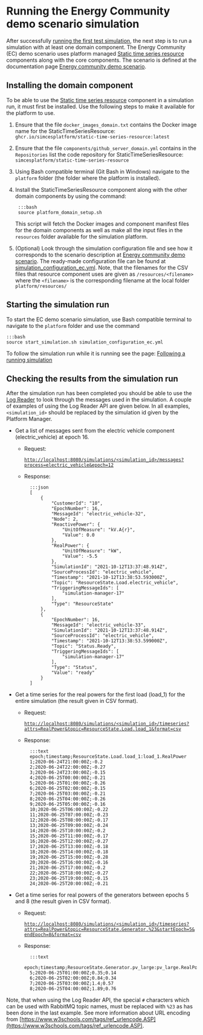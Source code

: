 # Running the Energy Community demo scenario simulation

After successfully [running the first test simulation](core_run-first.md), the next step is to run a simulation with at least one domain component. The Energy Community (EC) demo scenario uses platform managed [Static time series resource](energy_static-time-series-resource.md) components along with the core components. The scenario is defined at the documentation page [Energy community demo scenario](energy_scenario-ec-demo.md).

## Installing the domain component

To be able to use the [Static time series resource](energy_static-time-series-resource.md) component in a simulation run, it must first be installed. Use the following steps to make it available for the platform to use.

1. Ensure that the file `docker_images_domain.txt` contains the Docker image name for the StaticTimeSeriesResource: `ghcr.io/simcesplatform/static-time-series-resource:latest`

2. Ensure that the file `components/github_server_domain.yml` contains in the `Repositories` list the code repository for StaticTimeSeriesResource: `simcesplatform/static-time-series-resource`

3. Using Bash compatible terminal (Git Bash in Windows) navigate to the `platform` folder (the folder where the platform is installed).

4. Install the StaticTimeSeriesResource component along with the other domain components by using the command:

        :::bash
        source platform_domain_setup.sh

    This script will fetch the Docker images and component manifest files for the domain components as well as make all the input files in the `resources` folder available for the simulation platform.

5. (Optional) Look through the simulation configuration file and see how it corresponds to the scenario description at [Energy community demo scenario](energy_scenario-ec-demo.md). The ready-made configuration file can be found at [simulation_configuration_ec.yml](https://github.com/simcesplatform/Platform-Manager/blob/master/simulation_configuration_ec.yml). Note, that the filenames for the CSV files that resource component uses are given as `/resources/<filename>` where the `<filename>` is the corresponding filename at the local folder `platform/resources/`

## Starting the simulation run

To start the EC demo scenario simulation, use Bash compatible terminal to navigate to the `platform` folder and use the command

    :::bash
    source start_simulation.sh simulation_configuration_ec.yml

To follow the simulation run while it is running see the page: [Following a running simulation](core_follow-run.md)

## Checking the results from the simulation run

After the simulation run has been completed you should be able to use the [Log Reader](core_log-api.md) to look through the messages used in the simulation. A couple of examples of using the Log Reader API are given below. In all examples, `<simulation_id>` should be replaced by the simulation id given by the Platform Manager.

- Get a list of messages sent from the electric vehicle component (electric_vehicle) at epoch 16.

    - Request:

        [`http://localhost:8080/simulations/<simulation_id>/messages?process=electric_vehicle&epoch=12`](http://localhost:8080/simulations/<simulation_id>/messages?process=electric_vehicle&epoch=12)

    - Response:

            :::json
            [
                {
                    "CustomerId": "10",
                    "EpochNumber": 16,
                    "MessageId": "electric_vehicle-32",
                    "Node": 2,
                    "ReactivePower": {
                        "UnitOfMeasure": "kV.A{r}",
                        "Value": 0.0
                    },
                    "RealPower": {
                        "UnitOfMeasure": "kW",
                        "Value": -5.5
                    },
                    "SimulationId": "2021-10-12T13:37:48.914Z",
                    "SourceProcessId": "electric_vehicle",
                    "Timestamp": "2021-10-12T13:38:53.593000Z",
                    "Topic": "ResourceState.Load.electric_vehicle",
                    "TriggeringMessageIds": [
                        "simulation-manager-17"
                    ],
                    "Type": "ResourceState"
                },
                {
                    "EpochNumber": 16,
                    "MessageId": "electric_vehicle-33",
                    "SimulationId": "2021-10-12T13:37:48.914Z",
                    "SourceProcessId": "electric_vehicle",
                    "Timestamp": "2021-10-12T13:38:53.599000Z",
                    "Topic": "Status.Ready",
                    "TriggeringMessageIds": [
                        "simulation-manager-17"
                    ],
                    "Type": "Status",
                    "Value": "ready"
                }
            ]

- Get a time series for the real powers for the first load (load_1) for the entire simulation (the result given in CSV format).

    - Request:

        [`http://localhost:8080/simulations/<simulation_id>/timeseries?attrs=RealPower&topic=ResourceState.Load.load_1&format=csv`](http://localhost:8080/simulations/<simulation_id>/timeseries?attrs=RealPower&topic=ResourceState.Load.load_1&format=csv)

    - Response:

            :::text
            epoch;timestamp;ResourceState.Load.load_1:load_1.RealPower
            1;2020-06-24T21:00:00Z;-0.2
            2;2020-06-24T22:00:00Z;-0.27
            3;2020-06-24T23:00:00Z;-0.15
            4;2020-06-25T00:00:00Z;-0.21
            5;2020-06-25T01:00:00Z;-0.26
            6;2020-06-25T02:00:00Z;-0.15
            7;2020-06-25T03:00:00Z;-0.21
            8;2020-06-25T04:00:00Z;-0.26
            9;2020-06-25T05:00:00Z;-0.16
            10;2020-06-25T06:00:00Z;-0.22
            11;2020-06-25T07:00:00Z;-0.23
            12;2020-06-25T08:00:00Z;-0.17
            13;2020-06-25T09:00:00Z;-0.24
            14;2020-06-25T10:00:00Z;-0.2
            15;2020-06-25T11:00:00Z;-0.17
            16;2020-06-25T12:00:00Z;-0.27
            17;2020-06-25T13:00:00Z;-0.18
            18;2020-06-25T14:00:00Z;-0.18
            19;2020-06-25T15:00:00Z;-0.28
            20;2020-06-25T16:00:00Z;-0.16
            21;2020-06-25T17:00:00Z;-0.2
            22;2020-06-25T18:00:00Z;-0.27
            23;2020-06-25T19:00:00Z;-0.15
            24;2020-06-25T20:00:00Z;-0.21

- Get a time series for real powers of the generators between epochs 5 and 8 (the result given in CSV format).

    - Request:

        [`http://localhost:8080/simulations/<simulation_id>/timeseries?attrs=RealPower&topic=ResourceState.Generator.%23&startEpoch=5&endEpoch=8&format=csv`](http://localhost:8080/simulations/<simulation_id>/timeseries?attrs=RealPower&topic=ResourceState.Generator.%23&startEpoch=5&endEpoch=8&format=csv)

    - Response:

            :::text
            epoch;timestamp;ResourceState.Generator.pv_large:pv_large.RealPower;ResourceState.Generator.pv_small:pv_small.RealPower
            5;2020-06-25T01:00:00Z;0.35;0.14
            6;2020-06-25T02:00:00Z;0.84;0.34
            7;2020-06-25T03:00:00Z;1.4;0.57
            8;2020-06-25T04:00:00Z;1.89;0.76

Note, that when using the Log Reader API, the special `#` characters which can be used with RabbitMQ topic names, must be replaced with `%23` as has been done in the last example. See more information about URL encoding from [https://www.w3schools.com/tags/ref_urlencode.ASP](https://www.w3schools.com/tags/ref_urlencode.ASP).
